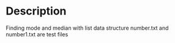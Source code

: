 # Description

Finding mode and median with list data structure
number.txt and number1.txt are test files
